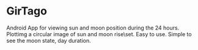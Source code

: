 # GirTago
Android App for viewing sun and moon position during the 24 hours.
Plottimg a circular image of sun and moon rise\set. Easy to use. Simple to see the moon state, day duration.
